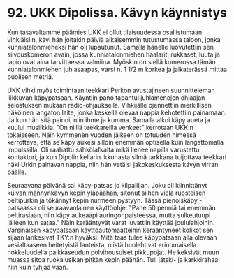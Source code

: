 


    
# 92. UKK Dipolissa. Kävyn käynnistys

Kun tasavaltamme päämies UKK ei ollut tilaisuudessa osallistumaan vihkiäisiin, kävi hän joitakin 
päiviä aikaisemmin tutustumassa taloon, jonka kunniatalonmieheksi hän oli lupautunut. Samalla 
hänelle luovutettiin sen siivouskomeron avain, jossa kunniatalonmiehen haalarit, rukkaset, luuta ja 
lapio ovat aina tarvittaessa valmiina. Myöskin on siellä komerossa tämän kunniatalonmiehen 
juhlasaapas, varsi n. 1 1/2 m korkea ja jalkaterässä mittaa puolisen metriä.

UKK vihki myös toimintaan teekkari Perkon avustajineen suunnitteleman liikkuvan käpypatsaan. 
Käyntiin pano tapahtui juhlamenojen ohjaajan selostuksen mukaan radio-ohjauksella. Vihkijälle 
ojennettiin merkillisen näköinen langaton laite, jonka keskellä olevaa nappia kehotettiin painamaan. Ja 
kun hän sitä painoi, niin ihme ja kumma. Samalla alkoi käpy aueta ja kuului musiikkia. "On niillä 
teekkareilla vehkeet" kerrotaan UKK:n tokaisseen. Näin kymmenen vuoden jälkeen on totuuden 
nimessä kerrottava, että se käpy aukesi silloin enemmän optisella kuin langattomalla impulssilla. Oli 
raahattu sähkölafkalta mikä lienee napilla varustettu kontaktori, ja kun Dipolin kellarin ikkunasta silmä 
tarkkana tuijottava teekkari näki Urkin painavan nappia, niin hän vetäisi jakokeskuksesta kävyn virran 
päälle.

Seuraavana päivänä sai käpy-patsas jo kilpailijan. Joku oli kiinnittänyt kuivan männynkävyn kepin 
yläpäähän, sitonut siihen vielä ruosteisen peltipurkin ja tökännyt kepin nurmeen pystyyn. Tässä 
pienoiskäpy -patsaassa oli seuraavanlainen käyttöohje. "Pane 50 penniä tai enemmän peltirasiaan, niin 
käpy aukeaapi auringonpaisteessa, mutta sulkeutuupi jälleen kun sataa." Näin kerääntyvät varat 
luvattiin käyttää joululahjoihin. Varsinaisen käpypatsaan käyttöautomaatteihin kerääntyneet kolikot sen 
sijaan lankesivat TKY:n hyväksi. Mitä taas tulee käpypatsaan alla olevaan vesialtaaseen heitetyistä 
lanteista, niistä huolehtivat erinomaisella nokkeluudella paikkaseudun polvihousuiset pikkupojat. He 
keksivät muun muassa sitoa ruokalusikan pitkän kepin päähän. Tuli jätski- ja karkkirahaa niin kuin 
tyhjää vaan.

